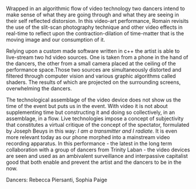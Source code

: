 Wrapped in an algorithmic flow of video technology two dancers intend to make sense of what they are going through and what they are seeing in their self reflected distorsion. In this video-art performance, Romain revisits the use of the slit-scan photography technique and other video effects in real-time to reflect upon the contraction-dilation of time-matter that is the moving image and our consumption of it.

Relying upon a custom made software written in c++ the artist is able to live-stream two hd video sources. One is taken from a phone in the hand of the dancers, the other from a small camera placed at the ceiling of the performance space.Those two sources are simultaneously distorted and filtered through computer vision and various graphic algorithms called shaders. The results of which are projected on the surrounding screens, overwhelming the dancers.

The technological assemblage of the video device does not show us the time of the event but puts us in the event. With video it is not about supplementing time but constructing it and doing so collectively, in an assemblage, in a flow. Live technologies impose a concept of subjectivity that constitutes a virtual critique of the concept of the spectator, formulated by Joseph Beuys in this way: *I am a transmitter and I radiate*. It is even more relevant today as our phone morphed into a mainstream video recording apparatus. In this performance - the latest in the long term collaboration with a group of dancers from Trinity Laban - the video devices are seen and used as an ambivalent surveillance and interpassive capitalist good that both enable and prevent the artist and the dancers to be in the now.

Dancers: Rebecca Piersanti, Sophia Paige